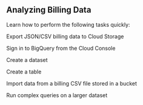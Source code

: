 ## Analyzing Billing Data

Learn how to perform the following tasks quickly:

Export JSON/CSV billing data to Cloud Storage

Sign in to BigQuery from the Cloud Console

Create a dataset

Create a table

Import data from a billing CSV file stored in a bucket

Run complex queries on a larger dataset
